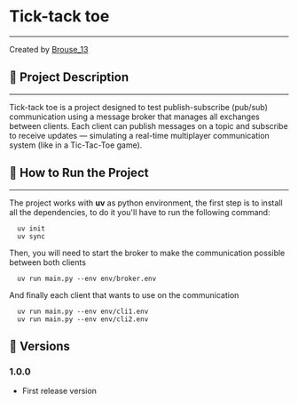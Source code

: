 # Tick-tack toe

---

Created by [Brouse_13](https://github.com/Brouse13)

## 📖 Project Description

---

Tick-tack toe is a project designed to test publish-subscribe (pub/sub) communication using a message broker that manages all exchanges between clients.
Each client can publish messages on a topic and subscribe to receive updates — simulating a real-time multiplayer communication system (like in a Tic-Tac-Toe game).

## 📌 How to Run the Project

---
The project works with **uv** as python environment, the first step is to install all the dependencies, to do it you'll have to run
the following command:
````shell
  uv init
  uv sync
````

Then, you will need to start the broker to make the communication possible between both clients
````shell
  uv run main.py --env env/broker.env
````

And finally each client that wants to use on the communication
````shell
  uv run main.py --env env/cli1.env
  uv run main.py --env env/cli2.env
````

## 📝 Versions
### 1.0.0
- First release version
